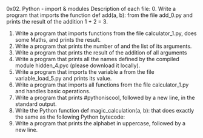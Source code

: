 0x02. Python - import & modules
Description of each file:
0. Write a program that imports the function def add(a, b): from the file add_0.py and prints the result of the addition 1 + 2 = 3.
1. Write a program that imports functions from the file calculator_1.py, does some Maths, and prints the result.
2. Write a program that prints the number of and the list of its arguments.
3. Write a program that prints the result of the addition of all arguments
4. Write a program that prints all the names defined by the compiled module hidden_4.pyc (please download it locally).
5. Write a program that imports the variable a from the file variable_load_5.py and prints its value.
6. Write a program that imports all functions from the file calculator_1.py and handles basic operations.
7. Write a program that prints #pythoniscool, followed by a new line, in the standard output.
8. Write the Python function def magic_calculation(a, b): that does exactly the same as the following Python bytecode:
9. Write a program that prints the alphabet in uppercase, followed by a new line.
